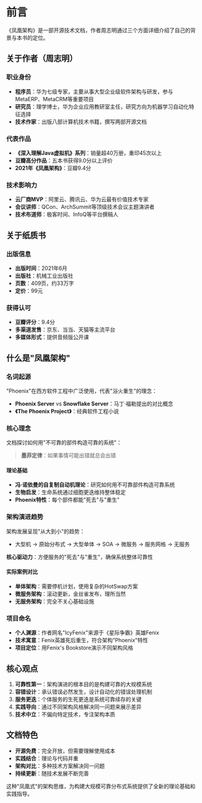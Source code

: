# 前言

《凤凰架构》是一部开源技术文档，作者周志明通过三个方面详细介绍了自己的背景与本书的定位。

## 关于作者（周志明）

### 职业身份
- **程序员**：华为七级专家，主要从事大型企业级软件架构与研发，参与MetaERP、MetaCRM等重要项目
- **研究员**：理学博士，华为企业应用教研室主任，研究方向为机器学习自动化特征选择
- **技术作家**：出版八部计算机技术书籍，撰写两部开源文档

### 代表作品
- **《深入理解Java虚拟机》系列**：销量超40万册，重印45次以上
- **豆瓣高分作品**：五本书获得9.0分以上评价
- **2021年《凤凰架构》**：豆瓣9.4分

### 技术影响力
- **云厂商MVP**：阿里云、腾讯云、华为云最有价值技术专家
- **会议讲师**：QCon、ArchSummit等顶级技术会议主题演讲者
- **技术布道师**：极客时间、InfoQ等平台撰稿人

## 关于纸质书

### 出版信息
- **出版时间**：2021年6月
- **出版社**：机械工业出版社
- **页数**：409页，约33万字
- **定价**：99元

### 获得认可
- **豆瓣评分**：9.4分
- **多渠道发售**：京东、当当、天猫等主流平台
- **多媒体形式**：提供音频版公开课

## 什么是"凤凰架构"

### 名词起源
"Phoenix"在西方软件工程中广泛使用，代表"浴火重生"的理念：
- **Phoenix Server** vs **Snowflake Server**：马丁·福勒提出的对比概念
- **《The Phoenix Project》**：经典软件工程小说

### 核心理念
文档探讨如何用"不可靠的部件构造可靠的系统"：

> **墨菲定律**：如果事情可能出错就总会出错

#### 理论基础
- **冯·诺依曼的自复制自动机理论**：研究如何用不可靠部件构造可靠系统
- **生物启发**：生命系统通过细胞更迭维持整体稳定
- **Phoenix特性**：每个部件都能"死去"与"重生"

### 架构演进趋势
架构发展呈现"从大到小"的趋势：
- 大型机 → 原始分布式 → 大型单体 → SOA → 微服务 → 服务网格 → 无服务

**核心驱动力**：方便服务的"死去"与"重生"，确保系统整体可靠性

#### 实际案例对比
- **单体架构**：需要停机计划，使用复杂的HotSwap方案
- **微服务架构**：滚动更新，金丝雀发布，理所当然
- **无服务架构**：完全不关心基础设施

### 项目命名
- **个人渊源**：作者网名"IcyFenix"来源于《星际争霸》英雄Fenix
- **技术寓意**：Fenix英雄死后重生，符合架构"Phoenix"特性
- **项目定位**：用Fenix's Bookstore演示不同架构风格

## 核心观点

1. **可靠性第一**：架构演进的根本目的是构建可靠的大规模系统
2. **容错设计**：承认错误必然发生，设计自动化的错误处理机制
3. **服务更迭**：个体服务的生死更迭是系统可靠续存的关键
4. **实践导向**：通过不同架构风格解决同一问题来展示差异
5. **技术中立**：不偏向特定技术，专注架构本质

## 文档特色

- **开源免费**：完全开放，但需要理解使用成本
- **实践结合**：理论与代码并重
- **架构对比**：多种技术方案解决同一问题
- **持续更新**：随技术发展不断完善

这种"凤凰式"的架构思维，为构建大规模可靠分布式系统提供了全新的理论基础和实践指导。
